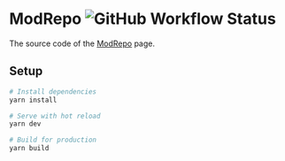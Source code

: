 # ModRepo ![GitHub Workflow Status](https://img.shields.io/github/actions/workflow/status/henkelmax/modrepo/release.yml?branch=master)

The source code of the [ModRepo](https://modrepo.de) page.

## Setup

```bash
# Install dependencies
yarn install

# Serve with hot reload
yarn dev

# Build for production
yarn build
```